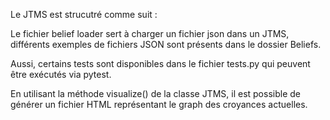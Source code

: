 Le JTMS est strucutré comme suit :

Le fichier belief loader sert à charger un fichier json dans un JTMS, différents exemples de fichiers JSON sont présents dans le dossier Beliefs.

Aussi, certains tests sont disponibles dans le fichier tests.py qui peuvent être exécutés via pytest.

En utilisant la méthode visualize() de la classe JTMS, il est possible de générer un fichier HTML représentant le graph des croyances actuelles.